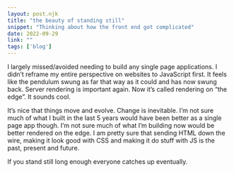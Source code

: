 ```yaml
---
layout: post.njk
title: "the beauty of standing still"
snippet: "Thinking about how the front end got complicated"
date: 2022-09-29
link: ""
tags: ['blog']
---
```


I largely missed/avoided needing to build any single page applications. I didn’t reframe my entire perspective on websites to JavaScript first. It feels like the pendulum swung as far that way as it could and has now swung back. Server rendering is important again. Now it’s called rendering on “the edge”. It sounds cool. 

It’s nice that things move and evolve. Change is inevitable. I’m not sure much of what I built in the last 5 years would have been better as a single page app though. I’m not sure much of what I’m building now would be better rendered on the edge. I am pretty sure that sending HTML down the wire, making it look good with CSS and making it do stuff with JS is the past, present and future. 

If you stand still long enough everyone catches up eventually.  